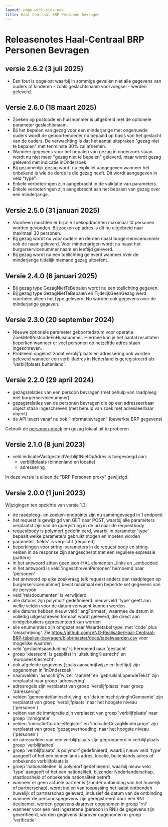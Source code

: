 ```yaml
---
layout: page-with-side-nav
title: Haal Centraal BRP Personen Bevragen
---
```


# Releasenotes Haal-Centraal BRP Personen Bevragen

## versie 2.6.2 (3 juli 2025)
- Een fout is opgelost waarbij in sommige gevallen niet alle gegevens van ouders of kinderen - zoals geslachtsnaam voorvoegsel - werden geleverd.

## Versie 2.6.0 (18 maart 2025)
- Zoeken op postcode en huisnummer is uitgebreid met de optionele parameter geslachtsnaam.
- Bij het bepalen van gezag voor een minderjarige met ongehuwde ouders wordt de geboortemoeder nu bepaald op basis van het geslacht van de ouders. De verwachting is dat het aantal uitspraken "gezag niet te bepalen" met tenminste 30% zal afnemen.
- Wanneer gegevens voor het bepalen van gezag in onderzoek staan wordt nu niet meer "gezag niet te bepalen" geleverd, maar wordt gezag geleverd met indicatie inOnderzoek.
- Bij gezamenlijk gezag wordt nu expliciet aangegeven wanneer het onbekend is wie de derde is die gezag heeft. Dit wordt aangegeven in veld "type".
- Enkele verbeteringen zijn aangebracht in de validatie van parameters.
- Enkele verbeteringen zijn aangebracht aan het bepalen van gezag over een minderjarige.

## Versie 2.5.0 (31 januari 2025)
-	Voorheen mochten er bij alle zoekopdrachten maximaal 10 personen worden gevonden. Bij zoeken op adres is dit nu uitgebreid naar maximaal 30 personen. 
-	Bij gezag wordt nu voor ouders en derden naast burgerservicenummer ook de naam geleverd. Voor minderjarigen wordt nu naast het burgerservicenummer naam en leeftijd geleverd.
-	Bij gezag wordt nu een toelichting geleverd wanneer over de minderjarige tijdelijk niemand gezag uitoefent.


## Versie 2.4.0 (6 januari 2025)
- Bij gezag type GezagNietTeBepalen wordt nu een toelichting gegeven.
- Bij gezag type GezagNietTeBepalen en TijdelijkGeenGezag werd voorheen alleen het type geleverd. Nu worden ook gegevens over de minderjarige gegeven.

## Versie 2.3.0 (20 september 2024)
- Nieuwe optionele parameter geboortedatum voor operatie ZoekMetPostcodeEnHuisnummer. Hiermee kan je het aantal resultaten beperken wanneer er veel personen op hetzelfde adres staan ingeschreven.
- Probleem opgelost zodat verblijfplaats en adressering ook worden geleverd wanneer een verblijfadres in Nederland is geregistreerd als 'verblijfplaats buitenland'.

## Versie 2.2.0 (29 april 2024)

- gezagsrelaties van een persoon bevragen (met behulp van raadpleeg met burgerservicenummer)
- gezagsrelaties van de personen bevragen die op een adresseerbaar object staan ingeschreven (met behulp van zoek met adresseerbaar object)
- de API levert vanaf nu ook “informatievragen” (bewerkte BRP gegevens)

Gebruik de [personen-mock](https://github.com/BRP-API/Haal-Centraal-BRP-bevragen/pkgs/container/personen-mock) om gezag lokaal uit te proberen

## Versie 2.1.0 (8 juni 2023)

- veld indicatieVastgesteldVerblijftNietOpAdres is toegevoegd aan: 
  - verblijfplaats (binnenland en locatie)
  - adressering

In deze versie is alleen de "BRP Personen proxy" gewijzigd.

## Versie 2.0.0 (1 juni 2023)

Wijzigingen ten opzichte van versie 1.3:
- de raadpleeg- en zoeken-endpoints zijn nu samengevoegd in 1 endpoint
- het request is gewijzigd van GET naar POST, waarbij alle parameters verplaatst zijn van de querystring in de url naar de requestbody
- requestbody is polymorf gedefinieerd, waarbij in parameter 'type' bepaalt welke parameters gebruikt mogen en moeten worden
- parameter 'fields' is verplicht (required)
- beperkingen voor string-parameters in de request body en string-velden in de response zijn aangescherpt met een reguliere expressie (pattern)
- in het antwoord zitten geen json-HAL elementen \_links en \_embedded
- in het antwoord is veld 'ingeschrevenPersonen' hernoemd naar 'personen'
- het antwoord op elke zoekvraag (elk request anders dan raadplegen op burgerservicenummer) bevat maximaal een beperkte set gegevens van de persoon
- veld 'reisdocumenten' is verwijderd
- alle datums zijn polymorf gedefinieerd: nieuw veld 'type' geeft aan welke velden voor de datum verwacht kunnen worden
- alle datums hebben nieuw veld 'langFormaat', waarmee de datum in volledig uitgeschreven formaat wordt geleverd, die direct aan eindgebruikers gepresenteerd kan worden
- alle enumeraties zijn omgezet naar Waardetabel type, met 'code' plus 'omschrijving'. Zie https://github.com/VNG-Realisatie/Haal-Centraal-BRP-tabellen-bevragen/blob/master/docs/tabelwaarden.csv voor mogelijke waarden
- veld 'geslachtsaanduiding' is hernoemd naar 'geslacht'
- groep 'kiesrecht' is gesplitst in 'uitsluitingKiesrecht' en 'europeesKiesrecht'
- ook afgeleide gegevens (zoals aanschrijfwijze en leeftijd) zijn opgenomen in 'inOnderzoek'
- naamvelden 'aanschrijfwijze', 'aanhef' en 'gebruikInLopendeTekst' zijn verplaatst naar groep 'adressering'
- adresregels zijn verplaatst van groep 'verblijfplaats' naar groep 'adressering'
- velden 'gemeenteVanInschrijving' en 'datumInschrijvingInGemeente' zijn verplaatst van groep 'verblijfplaats' naar het hoogste niveau ('personen')
- velden van de immigratie zijn verplaatst van groep 'verblijfplaats' naar groep 'immigratie'
- velden 'indicatieCurateleRegister' en 'indicatieGezagMinderjarige' zijn verplaatst van groep 'gezagsverhouding' naar het hoogste niveau ('personen')
- de adresvelden van een verblijfplaats zijn gegroepeerd in verblijfplaats groep 'verblijfadres'
- groep 'verblijfplaats' is polymorf gedefinieerd, waarbij nieuw veld 'type' aangeeft of het een binnenlands adres, locatie, buitenlands adres of onbekende verblijfplaats is
- groep 'nationaliteiten' is polymorf gedefinieerd, waarbij nieuw veld 'type' aangeeft of het een nationaliteit, bijzonder Nederlanderschap, staatloosheid of onbekende nationaliteit betreft
- wanneer er geen actuele partner is (zonder ontbinding van het huwelijk of partnerschap), wordt indien van toepassing het laatst ontbonden huwelijk of partnerschap geleverd, inclusief de datum van de ontbinding
- wanneer de persoonsgegevens zijn geregistreerd door een RNI deelnemer, worden gegevens daarover opgenomen in groep 'rni'
- wanneer voor een niet ingezetene (persoon in RNI) de gegevens zijn geverifieerd, worden gegevens daarover opgenomen in groep 'verificatie' 

